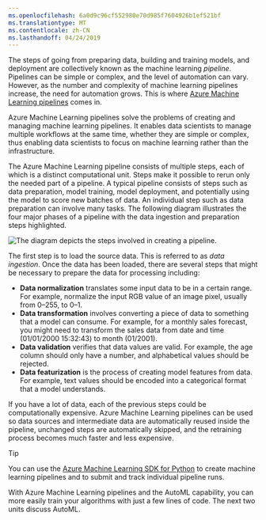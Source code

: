 ```yaml
---
ms.openlocfilehash: 6a0d9c96cf552980e70d985f7604926b1ef521bf
ms.translationtype: MT
ms.contentlocale: zh-CN
ms.lasthandoff: 04/24/2019
---
```

The steps of going from preparing data, building and training models, and deployment are collectively known as the machine learning *pipeline*. Pipelines can be simple or complex, and the level of automation can vary. However, as the number and complexity of machine learning pipelines increase, the need for automation grows. This is where [Azure Machine Learning pipelines](https://docs.microsoft.com/azure/machine-learning/service/concept-ml-pipelines) comes in.

Azure Machine Learning pipelines solve the problems of creating and managing machine learning pipelines. It enables data scientists to manage multiple workflows at the same time, whether they are simple or complex, thus enabling data scientists to focus on machine learning rather than the infrastructure.

The Azure Machine Learning pipeline consists of multiple steps, each of which is a distinct computational unit. Steps make it possible to rerun only the needed part of a pipeline. A typical pipeline consists of  steps such as data preparation, model training, model deployment, and potentially using the model to score new batches of data. An individual step such as data preparation can involve many tasks. The following diagram illustrates the four major phases of a pipeline with the data ingestion and preparation steps highlighted.

![The diagram depicts the steps involved in creating a pipeline.](../media/2-azure-ml-pipeline.png)

The first step is to load the source data. This is referred to as _data ingestion_. Once the data has been loaded, there are several steps that might be necessary to prepare the data for processing including:

- **Data normalization** translates some input data to be in a certain range. For example, normalize the input RGB value of an image pixel, usually from 0–255, to 0–1.
- **Data transformation** involves converting a piece of data to something that a model can consume. For example, for a monthly sales forecast, you might need to transform the sales data from date and time (01/01/2000 15:32:43) to month (01/2001).
- **Data validation** verifies that data values are valid. For example, the age column should only have a number, and alphabetical values should be rejected.
- **Data featurization** is the process of creating model features from data. For example, text values should be encoded into a categorical format that a model understands.

If you have a lot of data, each of the previous steps could be computationally expensive. Azure Machine Learning pipelines can be used so data sources and intermediate data are automatically reused inside the pipeline, unchanged steps are automatically skipped, and the retraining process becomes much faster and less expensive.

> [!TIP]
> You can use the [Azure Machine Learning SDK for Python](https://docs.microsoft.com/azure/machine-learning/service/concept-ml-pipelines#the-python-sdk-for-pipelines) to create machine learning pipelines and to submit and track individual pipeline runs.

With Azure Machine Learning pipelines and the AutoML capability, you can more easily train your algorithms with just a few lines of code. The next two units discuss AutoML.
